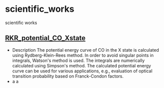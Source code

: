 # scientific_works
scientific works

## [RKR_potential_CO_Xstate](https://github.com/ksonod/scientific_works/tree/master/RKR_potential_CO_Xstate)
- Description
The potential energy curve of CO in the X state is calculated using Rydberg-Klein-Rees method. In order to avoid singular points in integrals, Watson's method is used. The integrals are numerically calculated using Simpson's method. The calculated potential energy curve can be used for various applications, e.g., evaluation of optical transition probability based on Franck-Condon factors.  
- a
a
